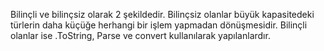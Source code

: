
Bilinçli ve bilinçsiz olarak 2 şekildedir.
Bilinçsiz olanlar büyük kapasitedeki türlerin daha küçüğe herhangi bir işlem yapmadan dönüşmesidir.
Bilinçli olanlar ise .ToString, Parse ve convert kullanılarak yapılanlardır.
